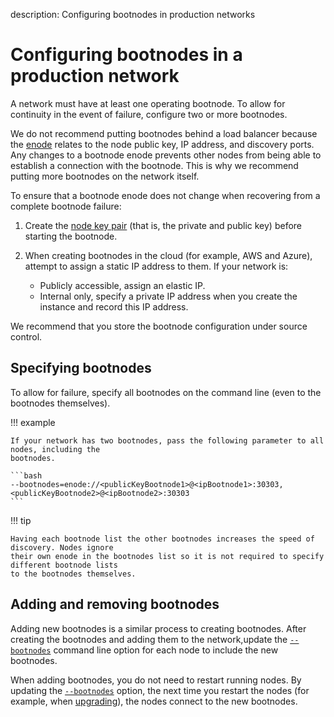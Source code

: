 description: Configuring bootnodes in production networks
<!--- END of page meta data -->

# Configuring bootnodes in a production network

A network must have at least one operating bootnode. To allow for continuity in the event of
failure, configure two or more bootnodes.

We do not recommend putting bootnodes behind a load balancer because the
[enode](../../Concepts/Node-Keys.md#enode-url) relates to the node public key, IP address, and
discovery ports. Any changes to a bootnode enode prevents other nodes from being able to establish
a connection with the bootnode. This is why we recommend putting more bootnodes on the network
itself.

To ensure that a bootnode enode does not change when recovering from a complete bootnode failure:

1. Create the [node key pair](../../Concepts/Node-Keys.md) (that is, the private and public key)
   before starting the bootnode.
1. When creating bootnodes in the cloud (for example, AWS and Azure), attempt to assign a static IP
   address to them. If your network is:

    * Publicly accessible, assign an elastic IP.
    * Internal only, specify a private IP address when you create the instance and record this IP
      address.

We recommend that you store the bootnode configuration under source control.

## Specifying bootnodes

To allow for failure, specify all bootnodes on the command line (even to the bootnodes themselves).

!!! example

    If your network has two bootnodes, pass the following parameter to all nodes, including the
    bootnodes.

    ```bash
    --bootnodes=enode://<publicKeyBootnode1>@<ipBootnode1>:30303,<publicKeyBootnode2>@<ipBootnode2>:30303
    ```

!!! tip

    Having each bootnode list the other bootnodes increases the speed of discovery. Nodes ignore
    their own enode in the bootnodes list so it is not required to specify different bootnode lists
    to the bootnodes themselves.

## Adding and removing bootnodes

Adding new bootnodes is a similar process to creating bootnodes. After creating the bootnodes and
adding them to the network,update the [`--bootnodes`](../../Reference/CLI/CLI-Syntax.md#bootnodes)
command line option for each node to include the new bootnodes.

When adding bootnodes, you do not need to restart running nodes. By updating the
[`--bootnodes`](../../Reference/CLI/CLI-Syntax.md#bootnodes) option, the next time you restart the
nodes (for example, when [upgrading](../Upgrade/Upgrade-Node.md)), the nodes connect to the new
bootnodes.
